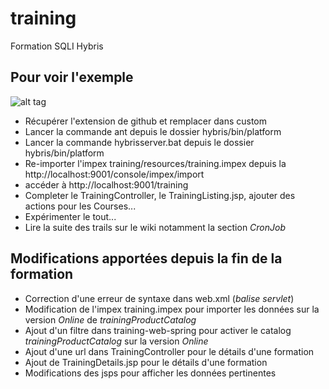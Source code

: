 # training
Formation SQLI Hybris

## Pour voir l'exemple
![alt tag](https://www.diigo.com/file/image/qpqbbrrzcqeqbpcpazbrcseass/SQLI+Hybris+Training+Extension+-+PDP.jpg)

* Récupérer l'extension de github et remplacer dans custom
* Lancer la commande ant depuis le dossier hybris/bin/platform 
* Lancer la commande hybrisserver.bat depuis le dossier hybris/bin/platform
* Re-importer l'impex training/resources/training.impex depuis la http://localhost:9001/console/impex/import
* accéder à http://localhost:9001/training
* Completer le TrainingController, le TrainingListing.jsp, ajouter des actions pour les Courses...
* Expérimenter le tout...
* Lire la suite des trails sur le wiki notamment la section *CronJob*


## Modifications apportées depuis la fin de la formation
* Correction d'une erreur de syntaxe dans web.xml (_balise servlet_)
* Modification de l'impex training.impex pour importer les données sur la version *Online* de *trainingProductCatalog*
* Ajout d'un filtre dans training-web-spring pour activer le catalog *trainingProductCatalog* sur la version *Online*
* Ajout d'une url dans TrainingController pour le détails d'une formation
* Ajout de TrainingDetails.jsp pour le détails d'une formation
* Modifications des jsps pour afficher les données pertinentes